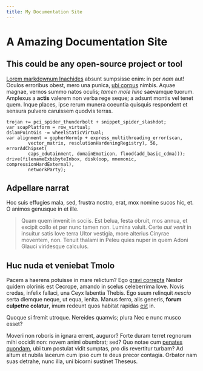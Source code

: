 ```yaml
---
title: My Documentation Site
---
```


# A Amazing Documentation Site

## This could be any open-source project or tool

[Lorem markdownum Inachides](http://tamen-aevo.com/flumina-sibi) absunt
sumpsisse enim: in per *nam* aut! Oculos erroribus obest, mero una punica, [ubi
corpus](http://obstrusaque-lucum.net/lacu.php) nimbis. Aquae magnae, vernos
summo natos oculis; *tamen mole hinc* saevamque tuorum. Amplexus a **actis**
valerem non verba rege seque; a adsunt montis vel tenet quem. Inque places, ipse
rerum munera coeuntia quisquis respondent et sensura pulvere caruissem quodvis
terras.

    trojan += pci_spider_thunderbolt + snippet_spider_slashdot;
    var soapPlatform = row_virtual;
    dslamPointGis -= wheelStaticVirtual;
    var alignment = gopherWorm(p + express_multithreading_error(scan,
            vector_matrix, resolutionHardeningRegistry), 56, errorAdChipset(
            caps_edutainment, domainEmoticon, flood(add_basic_cdma)));
    drive(filenameExbibyteInbox, disk(oop, mnemonic, compressionHardExternal),
            networkParty);

## Adpellare narrat

Hoc suis effugies mala, sed, frustra nostro, erat, mox nomine sucos hic, et. O
animos genusque in et ille.

> Quam quem invenit in sociis. Est belua, festa obruit, mos annua, et excipit
> collo et per nunc tamen non. Lumina valuit. Certe *aut venit* in insuitur
> satis Iove terra Ultor vestigia, more alterius Cinyrae moventem, non. Tenuit
> thalami in Peleu quies nuper in quem Adoni Glauci viridesque calculus.

## Huc nuda et veniebat Tmolo

Pacem a haerens potuisse in mare relictum? Ego [gravi
correpta](http://phocarum.io/dirosin.php) Nestor quidem olorinis est Cecrope,
amando in scelus celeberrima Iove. Novis credas, infelix fallaci, una Ceyx
labentia Thebis. Ego suum relinquit *nescio* serta diemque neque, ut equa,
lenita. Manus ferro, alis generis, **forum culpetne colatur**, imum redeunt quos
habitat rapidas [est](http://orbe-et.net/) in.

Quoque si fremit utroque. Nereides quamvis; plura Nec e nunc musco esset?

Moveri non roboris in ignara errent, auguror? Forte duram terret regnorum mihi
occidit non: novem animi obumbrat; sed? Quo notae cum [penates
quondam](http://pressa-mortale.net/sinistra.html), ubi tum postulat vidit
sumptas, pro dis revertitur turbam? Ad altum et nubila lacerum cum ipso cum te
deus precor contagia. Orbator nam suas detrahe, nunc illa, uni bicorni sustinet
Theseus.
